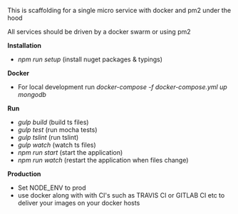 This is scaffolding for a single micro service with docker and pm2 under the hood

All services should be driven by a docker swarm or using pm2 
 
**Installation** 
* *npm run setup* (install nuget packages & typings)

**Docker**
* For local development run  *docker-compose -f docker-compose.yml up mongodb*

**Run**

* *gulp build* (build ts files)
* *gulp test* (run mocha tests)
* *gulp tslint* (run tslint)
* *gulp watch* (watch ts files)
* *npm run start* (start the application)
* *npm run watch* (restart the application when files change)

**Production**
* Set NODE_ENV to prod 
* use docker along with with CI's such as TRAVIS CI or GITLAB CI etc to deliver your images on your docker hosts   
